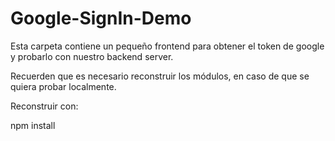 # Google-SignIn-Demo

Esta carpeta contiene un pequeño frontend para obtener el token de google
y probarlo con nuestro backend server.

Recuerden que es necesario reconstruir los módulos, en caso de que se quiera
probar localmente.

Reconstruir con:

npm install